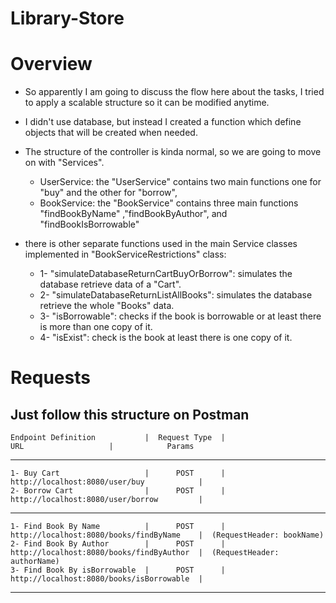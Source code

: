 # Library-Store

# Overview
   * So apparently I am going to discuss the flow here about the tasks, I tried to apply a scalable structure so it can be modified anytime.
   * I didn't use database, but instead I created a function which define objects that will be created when needed.
   * The structure of the controller is kinda normal, so we are going to move on with "Services".
     * UserService: the "UserService" contains two main functions one for "buy" and the other for "borrow",
     * BookService: the "BookService" contains three main functions "findBookByName" ,"findBookByAuthor", and "findBookIsBorrowable"
        
   * there is other separate functions used in the main Service classes implemented in "BookServiceRestrictions" class:
     * 1- "simulateDatabaseReturnCartBuyOrBorrow": simulates the database retrieve data of a "Cart".
     * 2- "simulateDatabaseReturnListAllBooks": simulates the database retrieve the whole "Books" data.
     * 3- "isBorrowable": checks if the book is borrowable or at least there is more than one copy of it.
     * 4- "isExist": check is the book at least there is one copy of it.


     
# Requests
  Just follow this structure on Postman
  ----------------------------------------------------------------------------------------------------------------------------
    Endpoint Definition           |  Request Type  |                     URL                   |            Params           
  ----------------------------------------------------------------------------------------------------------------------------
    1- Buy Cart                   |      POST      | http://localhost:8080/user/buy            |
    2- Borrow Cart                |      POST      | http://localhost:8080/user/borrow         |
  ----------------------------------------------------------------------------------------------------------------------------
    1- Find Book By Name          |      POST      | http://localhost:8080/books/findByName    |  (RequestHeader: bookName)
    2- Find Book By Author        |      POST      | http://localhost:8080/books/findByAuthor  |  (RequestHeader: authorName)
    3- Find Book By isBorrowable  |      POST      | http://localhost:8080/books/isBorrowable  |
  ----------------------------------------------------------------------------------------------------------------------------
